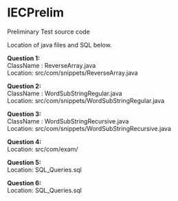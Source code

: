 # IECPrelim
Preliminary Test source code


Location of java files and SQL below.

<b>Question 1:</b><br>
    ClassName : ReverseArray.java<br>
    Location: src/com/snippets/ReverseArray.java
    
    
<b>Question 2:</b><br>
    ClassName : WordSubStringRegular.java<br>
    Location: src/com/snippets/WordSubStringRegular.java   
    
    
<b>Question 3:</b><br>
    ClassName : WordSubStringRecursive.java<br>
    Location: src/com/snippets/WordSubStringRecursive.java
    
<b>Question 4:</b><br>
    Location: src/com/exam/
    
    
<b>Question 5:</b><br>
    Location: SQL_Queries.sql
    
<b>Question 6:</b><br>
    Location: SQL_Queries.sql

